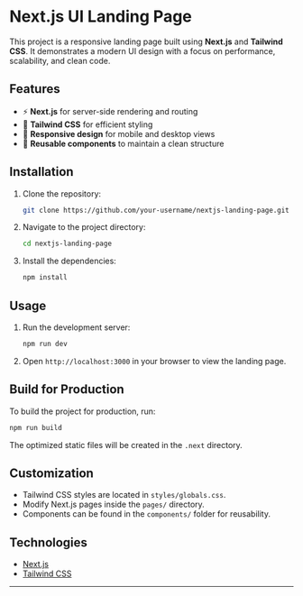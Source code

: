 # Next.js UI Landing Page

This project is a responsive landing page built using **Next.js** and **Tailwind CSS**. It demonstrates a modern UI design with a focus on performance, scalability, and clean code.

## Features

- ⚡️ **Next.js** for server-side rendering and routing
- 🎨 **Tailwind CSS** for efficient styling
- 📱 **Responsive design** for mobile and desktop views
- 💼 **Reusable components** to maintain a clean structure

## Installation

1. Clone the repository:
   ```bash
   git clone https://github.com/your-username/nextjs-landing-page.git
   ```
2. Navigate to the project directory:
   ```bash
   cd nextjs-landing-page
   ```
3. Install the dependencies:
   ```bash
   npm install
   ```

## Usage

1. Run the development server:
   ```bash
   npm run dev
   ```
2. Open `http://localhost:3000` in your browser to view the landing page.

## Build for Production

To build the project for production, run:
```bash
npm run build
```
The optimized static files will be created in the `.next` directory.

## Customization

- Tailwind CSS styles are located in `styles/globals.css`.
- Modify Next.js pages inside the `pages/` directory.
- Components can be found in the `components/` folder for reusability.

## Technologies

- [Next.js](https://nextjs.org/)
- [Tailwind CSS](https://tailwindcss.com/)

---

